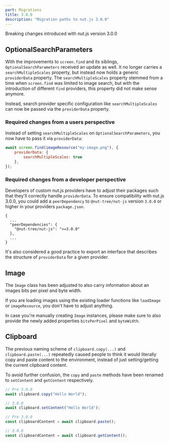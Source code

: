 ```yaml
---
part: Migrations
title: 3.0.0
description: "Migration paths to nut.js 3.0.0"
---
```


Breaking changes introduced with nut.js version 3.0.0

## OptionalSearchParameters

With the improvements to `screen.find` and its siblings, `OptionalSearchParameters` received an update as well.
It no longer carries a `searchMultipleScales` property, but instead now holds a generic `providerData` property.
The `searchMultipleScales` property stemmed from a time when `screen.find` was limited to image search, but with the
introduction of different `find` providers, this property did not make sense anymore.

Instead, search provider specific configuration like `searchMultipleScales` can now be passed via the `providerData`
property.

### Required changes from a users perspective

Instead of setting `searchMultipleScales` on `OptionalSearchParameters`, you now have to pass it via `providerData`:

```js
await screen.find(imageResource("my-image.png"), {
    providerData: {
        searchMultipleScales: true
    },
});
```

### Required changes from a developer perspective

Developers of custom nut.js providers have to adjust their packages such that they'll correctly handle `providerData`.
To ensure compatibility with nut.js 3.0.0, you could add a `peerDependency` to `@nut-tree/nut-js` version `3.0.0` or higher in your providers `package.json`.

```
{
  ...
  "peerDependencies": {
    "@nut-tree/nut-js": ">=3.0.0"
  },
  ...
}
```

It's also considered a good practice to export an interface that describes the structure of `providerData` for a given provider.

## Image

The `Image` class has been adjusted to also carry information about an images bits per pixel and byte width.

If you are loading images using the existing loader functions like `loadImage` or `imageResource`, you don't have to adjust anything.

In case you're manually creating `Image` instances, please make sure to also provide the newly added properties `bitsPerPixel` and `byteWidth`.

## Clipboard

The previous naming scheme of `clipboard.copy(...)` and `clipboard.paste(...)` repeatedly caused people to think it would literally copy and paste content to the environment, 
instead of just setting/getting the current clipboard content.

To avoid further confusion, the `copy` and `paste` methods have been renamed to `setContent` and `getContent` respectively.

```js
// Pre 3.0.0
await clipboard.copy("Hello World");

// 3.0.0
await clipboard.setContent("Hello World");
```

```js
// Pre 3.0.0
const clipboardContent = await clipboard.paste();

// 3.0.0
const clipboardContent = await clipboard.getContent();
```
